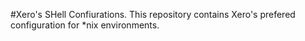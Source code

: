 #Xero's SHell Confiurations.
This repository contains Xero's prefered configuration for \*nix environments.
